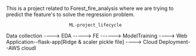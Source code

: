 This is a project related to Forest_fire_analysis where we are trying to predict the feature's to solve the regression problem.

                            ML-project_lifecycle

Data collection
---->
EDA
----->
FE
------>
ModelTraining
---->
Web Application--flask-app[Ridge & scaler pickle file]
---->
Cloud Deployment--AWS cloudl

